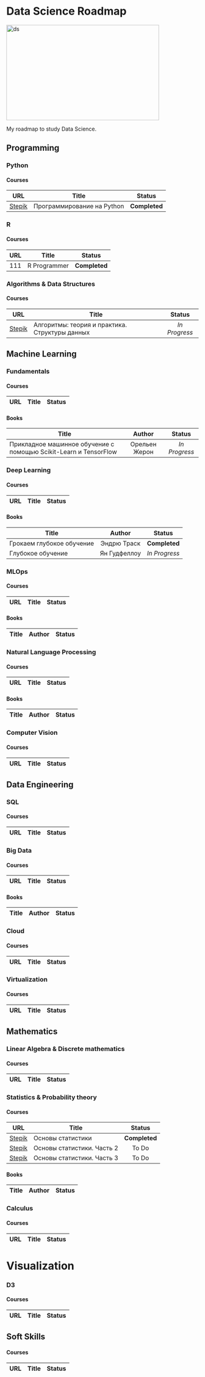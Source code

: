 # Data Science Roadmap

<img align="center" alt="ds" src="https://raw.githubusercontent.com/cr00z/datascience_roadmap/main/images/ds.jpg" width="400" height="250" />

My roadmap to study Data Science.

## Programming

### Python
#### Courses
| URL | Title | Status |
| :---: | --- | :---: |
| [Stepik](https://stepik.org/course/67) | Программирование на Python | **Completed** |

### R
#### Courses
| URL | Title | Status |
| :---: | --- | :---: |
| 111 | R Programmer | **Completed** |

### Algorithms & Data Structures
#### Courses
| URL | Title | Status |
| :---: | --- | :---: |
| [Stepik](https://stepik.org/course/1547) | Алгоритмы: теория и практика. Структуры данных | *In Progress* |

## Machine Learning
### Fundamentals
#### Courses
| URL | Title | Status |
| :---: | --- | :---: |

#### Books
| Title | Author | Status |
| --- | :---: | :---: |
| Прикладное машинное обучение с помощью Scikit-Learn и TensorFlow | Орельен Жерон | *In Progress* |

### Deep Learning
#### Courses
| URL | Title | Status |
| :---: | --- | :---: |

#### Books
| Title | Author | Status |
| --- | :---: | :---: |
| Грокаем глубокое обучение | Эндрю Траск | **Completed** |
| Глубокое обучение | Ян Гудфеллоу | *In Progress* |

### MLOps
#### Courses
| URL | Title | Status |
| :---: | --- | :---: |

#### Books
| Title | Author | Status |
| --- | :---: | :---: |

### Natural Language Processing
#### Courses
| URL | Title | Status |
| :---: | --- | :---: |

#### Books
| Title | Author | Status |
| --- | :---: | :---: |

### Computer Vision
#### Courses
| URL | Title | Status |
| :---: | --- | :---: |

## Data Engineering
### SQL
#### Courses
| URL | Title | Status |
| :---: | --- | :---: |

### Big Data
#### Courses
| URL | Title | Status |
| :---: | --- | :---: |

#### Books
| Title | Author | Status |
| --- | :---: | :---: |

### Cloud
#### Courses
| URL | Title | Status |
| :---: | --- | :---: |

### Virtualization
#### Courses
| URL | Title | Status |
| :---: | --- | :---: |

## Mathematics
### Linear Algebra & Discrete mathematics
#### Courses
| URL | Title | Status |
| :---: | --- | :---: |

### Statistics & Probability theory
#### Courses
| URL | Title | Status |
| :---: | --- | :---: |
| [Stepik](https://stepik.org/course/76/) | Основы статистики | **Completed** |
| [Stepik](https://stepik.org/course/524/) | Основы статистики. Часть 2 | To Do |
| [Stepik](https://stepik.org/course/2152/) | Основы статистики. Часть 3 | To Do |

#### Books
| Title | Author | Status |
| --- | :---: | :---: |

### Calculus
#### Courses
| URL | Title | Status |
| :---: | --- | :---: |

# Visualization
### D3
#### Courses
| URL | Title | Status |
| :---: | --- | :---: |

## Soft Skills
#### Courses
| URL | Title | Status |
| :---: | --- | :---: |